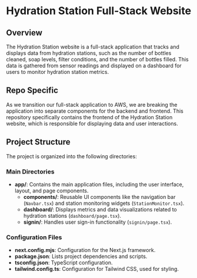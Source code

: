 # Hydration Station Full-Stack Website

## Overview
The Hydration Station website is a full-stack application that tracks and displays data from hydration stations, such as the number of bottles cleaned, soap levels, filter conditions, and the number of bottles filled. This data is gathered from sensor readings and displayed on a dashboard for users to monitor hydration station metrics. 

## Repo Specific
As we transition our full-stack application to AWS, we are breaking the application into separate components for the backend and frontend. This repository specifically contains the frontend of the Hydration Station website, which is responsible for displaying data and user interactions.

## Project Structure
The project is organized into the following directories:

### Main Directories
- **app/**: Contains the main application files, including the user interface, layout, and page components.
  - **components/**: Reusable UI components like the navigation bar (`Navbar.tsx`) and station monitoring widgets (`StationMonitor.tsx`).
  - **dashboard/**: Displays metrics and data visualizations related to hydration stations (`dashboard/page.tsx`).
  - **signin/**: Handles user sign-in functionality (`signin/page.tsx`).

### Configuration Files
- **next.config.mjs**: Configuration for the Next.js framework.
- **package.json**: Lists project dependencies and scripts.
- **tsconfig.json**: TypeScript configuration.
- **tailwind.config.ts**: Configuration for Tailwind CSS, used for styling.
